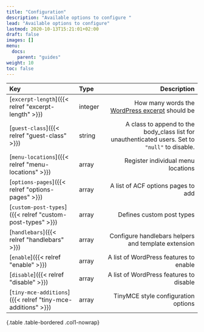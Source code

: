 ```yaml
---
title: "Configuration"
description: "Available options to configure "
lead: "Available options to configure"
lastmod: 2020-10-13T15:21:01+02:00
draft: false
images: []
menu:
  docs:
    parent: "guides"
weight: 10
toc: false
---
```


| Key                                                         | Type    |                                                                                      Description |
| :---------------------------------------------------------- | :------ | -----------------------------------------------------------------------------------------------: |
| [`excerpt-length`]({{< relref "excerpt-length" >}})         | integer | How many words the [WordPress excerpt](https://wordpress.org/support/article/excerpt/) should be |
| [`guest-class`]({{< relref "guest-class" >}})               | string  |  A class to append to the body_class list for unauthenticated users. Set to `"null"` to disable. |
| [`menu-locations`]({{< relref "menu-locations" >}})         | array   |                                                               Register individual menu locations |
| [`options-pages`]({{< relref "options-pages" >}})           | array   |                                                               A list of ACF options pages to add |
| [`custom-post-types`]({{< relref "custom-post-types" >}})   | array   |                                                                        Defines custom post types |
| [`handlebars`]({{< relref "handlebars" >}})                 | array   |                                              Configure handlebars helpers and template extension |
| [`enable`]({{< relref "enable" >}})                         | array   |                                                           A list of WordPress features to enable |
| [`disable`]({{< relref "disable" >}})                       | array   |                                                          A list of WordPress features to disable |
| [`tiny-mce-additions`]({{< relref "tiny-mce-additions" >}}) | array   |                                                              TinyMCE style configuration options |
{.table .table-bordered .col1-nowrap}
